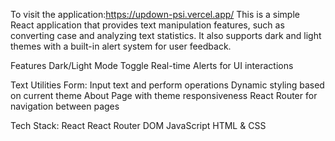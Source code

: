 To visit the application:https://updown-psi.vercel.app/
This is a simple React application that provides text manipulation features, such as converting case and analyzing text statistics. It also supports dark and light themes with a built-in alert system for user feedback.

Features
Dark/Light Mode Toggle
Real-time Alerts for UI interactions

Text Utilities Form:
Input text and perform operations
Dynamic styling based on current theme
About Page with theme responsiveness
React Router for navigation between pages

Tech Stack:
React
React Router DOM
JavaScript
HTML & CSS

